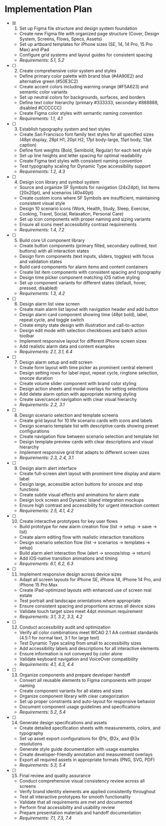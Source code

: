 # Implementation Plan

- [x] 1. Set up Figma file structure and design system foundation
  - Create new Figma file with organized page structure (Cover, Design System, Screens, Flows, Specs, Assets)
  - Set up artboard templates for iPhone sizes (SE, 14, 14 Pro, 15 Pro Max) and iPad
  - Configure grid systems and layout guides for consistent spacing
  - _Requirements: 5.1, 5.2_

- [ ] 2. Create comprehensive color system and styles
  - Define primary color palette with brand blue (#4A90E2) and alternative green (#50E3C2)
  - Create accent colors including warning orange (#F5A623) and semantic color variants
  - Set up neutral colors for backgrounds, surfaces, and borders
  - Define text color hierarchy (primary #333333, secondary #888888, disabled #CCCCCC)
  - Create Figma color styles with semantic naming convention
  - _Requirements: 1.1, 4.1_

- [ ] 3. Establish typography system and text styles
  - Create San Francisco font family text styles for all specified sizes (48pt display, 28pt H1, 20pt H2, 17pt body-large, 15pt body, 13pt caption)
  - Define font weights (Bold, Semibold, Regular) for each text style
  - Set up line heights and letter spacing for optimal readability
  - Create Figma text styles with consistent naming convention
  - Test typography scaling for Dynamic Type accessibility support
  - _Requirements: 1.2, 4.3_

- [ ] 4. Design icon library and symbol system
  - Source and organize SF Symbols for navigation (24x24pt), list items (20x20pt), and scenarios (40x40pt)
  - Create custom icons where SF Symbols are insufficient, maintaining consistent visual style
  - Design 10 scenario icons (Work, Health, Study, Sleep, Exercise, Cooking, Travel, Social, Relaxation, Personal Care)
  - Set up icon components with proper naming and sizing variants
  - Ensure all icons meet accessibility contrast requirements
  - _Requirements: 1.4, 7.2_

- [ ] 5. Build core UI component library
  - Create button components (primary filled, secondary outlined, text buttons) with all interaction states
  - Design form components (text inputs, sliders, toggles) with focus and validation states
  - Build card components for alarm items and content containers
  - Create list item components with consistent spacing and typography
  - Design time picker component matching iOS native styling
  - Set up component variants for different states (default, hover, pressed, disabled)
  - _Requirements: 1.3, 4.2_

- [ ] 6. Design alarm list view screen
  - Create main alarm list layout with navigation header and add button
  - Design alarm card component showing time (48pt bold), label, repeat cycle, and toggle switch
  - Create empty state design with illustration and call-to-action
  - Design edit mode with selection checkboxes and batch action toolbar
  - Implement responsive layout for different iPhone screen sizes
  - Add realistic alarm data and content examples
  - _Requirements: 2.1, 3.1, 6.4_

- [ ] 7. Design alarm setup and edit screen
  - Create form layout with time picker as prominent central element
  - Design setting rows for label input, repeat cycle, ringtone selection, snooze duration
  - Create volume slider component with brand color styling
  - Design action sheets and modal overlays for setting selections
  - Add delete alarm option with appropriate warning styling
  - Create save/cancel navigation with clear visual hierarchy
  - _Requirements: 2.2, 3.1_

- [ ] 8. Design scenario selection and template screens
  - Create grid layout for 10 life scenario cards with icons and labels
  - Design scenario template list with descriptive cards showing preset configurations
  - Create navigation flow between scenario selection and template list
  - Design template preview cards with clear descriptions and visual hierarchy
  - Implement responsive grid that adapts to different screen sizes
  - _Requirements: 2.3, 2.4, 3.1_

- [ ] 9. Design alarm alert interface
  - Create full-screen alert layout with prominent time display and alarm label
  - Design large, accessible action buttons for snooze and stop functions
  - Create subtle visual effects and animations for alarm state
  - Design lock screen and Dynamic Island integration mockups
  - Ensure high contrast and accessibility for urgent interaction context
  - _Requirements: 2.5, 4.1, 4.2_

- [ ] 10. Create interactive prototypes for key user flows
  - Build prototype for new alarm creation flow (list → setup → save → list)
  - Create alarm editing flow with realistic interaction transitions
  - Design scenario selection flow (list → scenarios → templates → setup)
  - Build alarm alert interaction flow (alert → snooze/stop → return)
  - Add iOS-native transition animations and timing
  - _Requirements: 6.1, 6.2, 6.3_

- [ ] 11. Implement responsive design across device sizes
  - Adapt all screen layouts for iPhone SE, iPhone 14, iPhone 14 Pro, and iPhone 15 Pro Max
  - Create iPad-optimized layouts with enhanced use of screen real estate
  - Test portrait and landscape orientations where appropriate
  - Ensure consistent spacing and proportions across all device sizes
  - Validate touch target sizes meet 44pt minimum requirement
  - _Requirements: 3.1, 3.2, 3.3, 4.2_

- [ ] 12. Conduct accessibility audit and optimization
  - Verify all color combinations meet WCAG 2.1 AA contrast standards (4.5:1 for normal text, 3:1 for large text)
  - Test Dynamic Type scaling from small to accessibility sizes
  - Add accessibility labels and descriptions for all interactive elements
  - Ensure information is not conveyed by color alone
  - Validate keyboard navigation and VoiceOver compatibility
  - _Requirements: 4.1, 4.3, 4.4_

- [ ] 13. Organize components and prepare developer handoff
  - Convert all reusable elements to Figma components with proper naming
  - Create component variants for all states and sizes
  - Organize component library with clear categorization
  - Set up proper constraints and auto-layout for responsive behavior
  - Document component usage guidelines and specifications
  - _Requirements: 5.2, 5.4_

- [ ] 14. Generate design specifications and assets
  - Create detailed specification sheets with measurements, colors, and typography
  - Set up asset export configurations for @1x, @2x, and @3x resolutions
  - Generate style guide documentation with usage examples
  - Create developer-friendly annotation and measurement overlays
  - Export all required assets in appropriate formats (PNG, SVG, PDF)
  - _Requirements: 5.3, 5.4_

- [ ] 15. Final review and quality assurance
  - Conduct comprehensive visual consistency review across all screens
  - Verify brand identity elements are applied consistently throughout
  - Test all interactive prototypes for smooth functionality
  - Validate that all requirements are met and documented
  - Perform final accessibility and usability review
  - Prepare presentation materials and handoff documentation
  - _Requirements: 7.1, 7.3, 7.4_